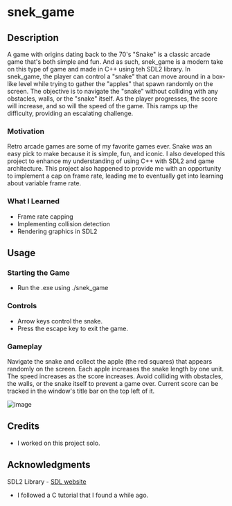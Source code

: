 # snek_game

## Description

A game with origins dating back to the 70's "Snake" is a classic arcade game that's both simple and fun. And as such, snek_game is a modern take on this type of game and made in C++ using teh SDL2 library.
In snek_game, the player can control a "snake" that can move around in a box-like level while trying to gather the "apples" that spawn randomly on the screen.
The objective is to navigate the "snake" without colliding with any obstacles, walls, or the "snake" itself.
As the player progresses, the score will increase, and so will the speed of the game. This ramps up the difficulty, providing an escalating challenge.

### Motivation

Retro arcade games are some of my favorite games ever. Snake was an easy pick to make because it is simple, fun, and iconic. I also developed this project to enhance my understanding of using C++ with SDL2 and game architecture.
This project also happened to provide me with an opportunity to implement a cap on frame rate, leading me to eventually get into learning about variable frame rate.

### What I Learned
- Frame rate capping
- Implementing collision detection
- Rendering graphics in SDL2

## Usage
### Starting the Game
- Run the .exe using ./snek_game

### Controls
- Arrow keys control the snake.
- Press the escape key to exit the game.

### Gameplay
Navigate the snake and collect the apple (the red squares) that appears randomly on the screen.
Each apple increases the snake length by one unit.
The speed increases as the score increases.
Avoid colliding with obstacles, the walls, or the snake itself to prevent a game over.
Current score can be tracked in the window's title bar on the top left of it.

![image](https://github.com/user-attachments/assets/070f7dc1-991a-4deb-8862-37dd65410a23)


## Credits
- I worked on this project solo.

## Acknowledgments
SDL2 Library - [SDL website](https://www.libsdl.org/)
- I followed a C tutorial that I found a while ago.
